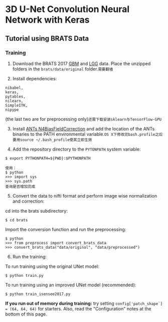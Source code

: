 # 3D U-Net Convolution Neural Network with Keras
## Tutorial using BRATS Data
### Training
1. Download the BRATS 2017 [GBM](https://app.box.com/s/926eijrcz4qudona5vkz4z5o9qfm772d) and 
[LGG](https://app.box.com/s/ssfkb6u8fg3dmal0v7ni0ckbqntsc8fy) data. Place the unzipped folders in the 
```brats/data/original``` folder.```需要翻墙```

2. Install dependencies: 
```
nibabel,
keras,
pytables,
nilearn,
SimpleITK,
nipype
```
(the last two are for preprocessing only)```还需下载安装sklearn与TensorFlow-GPU```

3. Install [ANTs N4BiasFieldCorrection](https://github.com/stnava/ANTs/releases) and add the location of the ANTs 
binaries to the PATH environmental variable.```OS X下修改完bash.profile之后要用source ~/.bash_profile使其立即生效```

4. Add the repository directory to the ```PYTONPATH``` system variable:
```
$ export PYTHONPATH=${PWD}:$PYTHONPATH
```
```
使用：
$ python
>>> import sys
>>> sys.path
查询是否增加完成
```
5. Convert the data to nifti format and perform image wise normalization and correction:

cd into the brats subdirectory:
```
$ cd brats
```
Import the conversion function and run the preprocessing:
```
$ python
>>> from preprocess import convert_brats_data
>>> convert_brats_data("data/original", "data/preprocessed")
```
6. Run the training:

To run training using the original UNet model:
```
$ python train.py
```

To run training using an improved UNet model (recommended): 
```
$ python train_isensee2017.py
```
**If you run out of memory during training:** try setting 
```config['patch_shape`] = (64, 64, 64)``` for starters. 
Also, read the "Configuration" notes at the bottom of this page.

